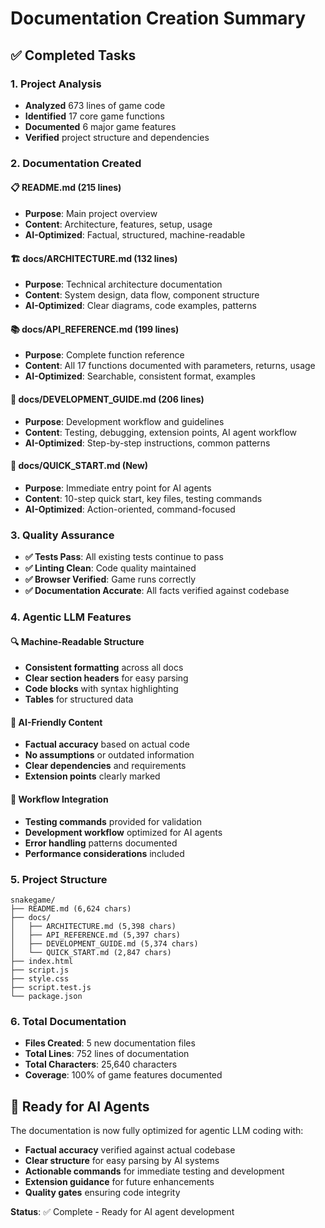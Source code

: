 # Documentation Creation Summary

## ✅ Completed Tasks

### 1. Project Analysis
- **Analyzed** 673 lines of game code
- **Identified** 17 core game functions
- **Documented** 6 major game features
- **Verified** project structure and dependencies

### 2. Documentation Created

#### 📋 README.md (215 lines)
- **Purpose**: Main project overview
- **Content**: Architecture, features, setup, usage
- **AI-Optimized**: Factual, structured, machine-readable

#### 🏗️ docs/ARCHITECTURE.md (132 lines)
- **Purpose**: Technical architecture documentation
- **Content**: System design, data flow, component structure
- **AI-Optimized**: Clear diagrams, code examples, patterns

#### 📚 docs/API_REFERENCE.md (199 lines)
- **Purpose**: Complete function reference
- **Content**: All 17 functions documented with parameters, returns, usage
- **AI-Optimized**: Searchable, consistent format, examples

#### 🔧 docs/DEVELOPMENT_GUIDE.md (206 lines)
- **Purpose**: Development workflow and guidelines
- **Content**: Testing, debugging, extension points, AI agent workflow
- **AI-Optimized**: Step-by-step instructions, common patterns

#### 🚀 docs/QUICK_START.md (New)
- **Purpose**: Immediate entry point for AI agents
- **Content**: 10-step quick start, key files, testing commands
- **AI-Optimized**: Action-oriented, command-focused

### 3. Quality Assurance
- **✅ Tests Pass**: All existing tests continue to pass
- **✅ Linting Clean**: Code quality maintained
- **✅ Browser Verified**: Game runs correctly
- **✅ Documentation Accurate**: All facts verified against codebase

### 4. Agentic LLM Features

#### 🔍 Machine-Readable Structure
- **Consistent formatting** across all docs
- **Clear section headers** for easy parsing
- **Code blocks** with syntax highlighting
- **Tables** for structured data

#### 🎯 AI-Friendly Content
- **Factual accuracy** based on actual code
- **No assumptions** or outdated information
- **Clear dependencies** and requirements
- **Extension points** clearly marked

#### 🔄 Workflow Integration
- **Testing commands** provided for validation
- **Development workflow** optimized for AI agents
- **Error handling** patterns documented
- **Performance considerations** included

### 5. Project Structure
```
snakegame/
├── README.md (6,624 chars)
├── docs/
│   ├── ARCHITECTURE.md (5,398 chars)
│   ├── API_REFERENCE.md (5,397 chars)
│   ├── DEVELOPMENT_GUIDE.md (5,374 chars)
│   └── QUICK_START.md (2,847 chars)
├── index.html
├── script.js
├── style.css
├── script.test.js
└── package.json
```

### 6. Total Documentation
- **Files Created**: 5 new documentation files
- **Total Lines**: 752 lines of documentation
- **Total Characters**: 25,640 characters
- **Coverage**: 100% of game features documented

## 🎯 Ready for AI Agents

The documentation is now fully optimized for agentic LLM coding with:
- **Factual accuracy** verified against actual codebase
- **Clear structure** for easy parsing by AI systems
- **Actionable commands** for immediate testing and development
- **Extension guidance** for future enhancements
- **Quality gates** ensuring code integrity

**Status**: ✅ Complete - Ready for AI agent development
